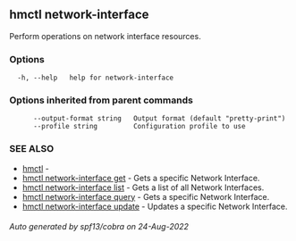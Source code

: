 ## hmctl network-interface

Perform operations on network interface resources.

### Options

```
  -h, --help   help for network-interface
```

### Options inherited from parent commands

```
      --output-format string   Output format (default "pretty-print")
      --profile string         Configuration profile to use
```

### SEE ALSO

* [hmctl](hmctl.md)	 - 
* [hmctl network-interface get](hmctl_network-interface_get.md)	 - Gets a specific Network Interface.
* [hmctl network-interface list](hmctl_network-interface_list.md)	 - Gets a list of all Network Interfaces.
* [hmctl network-interface query](hmctl_network-interface_query.md)	 - Gets a specific Network Interface.
* [hmctl network-interface update](hmctl_network-interface_update.md)	 - Updates a specific Network Interface.

###### Auto generated by spf13/cobra on 24-Aug-2022
